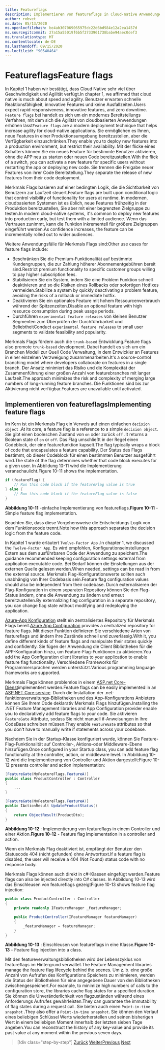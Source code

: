 ```yaml
---
title: Featureflags
description: Implementieren von featureflags in Cloud-native Anwendungen mit Azure-app config
author: robvet
ms.date: 05/13/2020
ms.openlocfilehash: be4ab307069065975dc22d6bd984e12a2ea1457d
ms.sourcegitcommit: 27a15a55019f6b5f2733961738babe94aec0def3
ms.translationtype: MT
ms.contentlocale: de-DE
ms.lasthandoff: 09/15/2020
ms.locfileid: "90540464"
---
```

# <a name="feature-flags"></a><span data-ttu-id="9ef1f-103">Featureflags</span><span class="sxs-lookup"><span data-stu-id="9ef1f-103">Feature flags</span></span>

<span data-ttu-id="9ef1f-104">In Kapitel 1 haben wir bestätigt, dass Cloud Native sehr viel über Geschwindigkeit und Agilität verfügt.</span><span class="sxs-lookup"><span data-stu-id="9ef1f-104">In chapter 1, we affirmed that cloud native is much about speed and agility.</span></span> <span data-ttu-id="9ef1f-105">Benutzer erwarten schnelle Reaktionsfähigkeit, innovative Features und keine Ausfallzeiten.</span><span class="sxs-lookup"><span data-stu-id="9ef1f-105">Users expect rapid responsiveness, innovative features, and zero downtime.</span></span> <span data-ttu-id="9ef1f-106">`Feature flags` bei handelt es sich um ein modernes Bereitstellungs Verfahren, mit dem sich die Agilität von cloudbasierten Anwendungen erhöhen lässt</span><span class="sxs-lookup"><span data-stu-id="9ef1f-106">`Feature flags` are a modern deployment technique that helps increase agility for cloud-native applications.</span></span> <span data-ttu-id="9ef1f-107">Sie ermöglichen es Ihnen, neue Features in einer Produktionsumgebung bereitzustellen, aber die Verfügbarkeit einzuschränken.</span><span class="sxs-lookup"><span data-stu-id="9ef1f-107">They enable you to deploy new features into a production environment, but restrict their availability.</span></span> <span data-ttu-id="9ef1f-108">Mit der flicke eines Schalters können Sie ein neues Feature für bestimmte Benutzer aktivieren, ohne die APP neu zu starten oder neuen Code bereitzustellen.</span><span class="sxs-lookup"><span data-stu-id="9ef1f-108">With the flick of a switch, you can activate a new feature for specific users without restarting the app or deploying new code.</span></span> <span data-ttu-id="9ef1f-109">Sie trennen die Freigabe neuer Features von ihrer Code Bereitstellung.</span><span class="sxs-lookup"><span data-stu-id="9ef1f-109">They separate the release of new features from their code deployment.</span></span>

<span data-ttu-id="9ef1f-110">Merkmals Flags basieren auf einer bedingten Logik, die die Sichtbarkeit von Benutzern zur Laufzeit steuert.</span><span class="sxs-lookup"><span data-stu-id="9ef1f-110">Feature flags are built upon conditional logic that control visibility of functionality for users at runtime.</span></span> <span data-ttu-id="9ef1f-111">In modernen, cloudbasierten Systemen ist es üblich, neue Features frühzeitig in der Produktion bereitzustellen, Sie aber mit einer begrenzten Zielgruppe zu testen.</span><span class="sxs-lookup"><span data-stu-id="9ef1f-111">In modern cloud-native systems, it's common to deploy new features into production early, but test them with a limited audience.</span></span> <span data-ttu-id="9ef1f-112">Wenn das Vertrauen zunimmt, kann die Funktion inkrementell für größere Zielgruppen eingeführt werden.</span><span class="sxs-lookup"><span data-stu-id="9ef1f-112">As confidence increases, the feature can be incrementally rolled out to wider audiences.</span></span>

<span data-ttu-id="9ef1f-113">Weitere Anwendungsfälle für Merkmals Flags sind:</span><span class="sxs-lookup"><span data-stu-id="9ef1f-113">Other use cases for feature flags include:</span></span>

- <span data-ttu-id="9ef1f-114">Beschränken Sie die Premium-Funktionalität auf bestimmte Kundengruppen, die zur Zahlung höherer Abonnementgebühren bereit sind.</span><span class="sxs-lookup"><span data-stu-id="9ef1f-114">Restrict premium functionality to specific customer groups willing to pay higher subscription fees.</span></span>
- <span data-ttu-id="9ef1f-115">Stabilisieren Sie ein System, indem Sie eine Problem Funktion schnell deaktivieren und so die Risiken eines Rollbacks oder sofortigen Hotfixes vermeiden.</span><span class="sxs-lookup"><span data-stu-id="9ef1f-115">Stabilize a system by quickly deactivating a problem feature, avoiding the risks of a rollback or immediate hotfix.</span></span>
- <span data-ttu-id="9ef1f-116">Deaktivieren Sie ein optionales Feature mit hohem Ressourcenverbrauch während der Spitzenzeiten.</span><span class="sxs-lookup"><span data-stu-id="9ef1f-116">Disable an optional feature with high resource consumption during peak usage periods.</span></span>
- <span data-ttu-id="9ef1f-117">Durchführen `experimental feature releases` von kleinen Benutzer Segmenten zum Überprüfen der Durchführbarkeit und Beliebtheit</span><span class="sxs-lookup"><span data-stu-id="9ef1f-117">Conduct `experimental feature releases` to small user segments to validate feasibility and popularity.</span></span>

<span data-ttu-id="9ef1f-118">Merkmals Flags fördern auch die `trunk-based` Entwicklung.</span><span class="sxs-lookup"><span data-stu-id="9ef1f-118">Feature flags also promote `trunk-based` development.</span></span> <span data-ttu-id="9ef1f-119">Dabei handelt es sich um ein Branchen Modell zur Quell Code Verwaltung, in dem Entwickler an Features in einer einzelnen Verzweigung zusammenarbeiten.</span><span class="sxs-lookup"><span data-stu-id="9ef1f-119">It's a source-control branching model where developers collaborate on features in a single branch.</span></span> <span data-ttu-id="9ef1f-120">Der Ansatz minimiert das Risiko und die Komplexität der Zusammenführung einer großen Anzahl von featurebranches mit langer Laufzeit.</span><span class="sxs-lookup"><span data-stu-id="9ef1f-120">The approach minimizes the risk and complexity of merging large numbers of long-running feature branches.</span></span> <span data-ttu-id="9ef1f-121">Die Funktionen sind bis zur Aktivierung nicht verfügbar.</span><span class="sxs-lookup"><span data-stu-id="9ef1f-121">Features are unavailable until activated.</span></span>

## <a name="implementing-feature-flags"></a><span data-ttu-id="9ef1f-122">Implementieren von featureflags</span><span class="sxs-lookup"><span data-stu-id="9ef1f-122">Implementing feature flags</span></span>

<span data-ttu-id="9ef1f-123">Im Kern ist ein Merkmals Flag ein Verweis auf einen einfachen `decision object` .</span><span class="sxs-lookup"><span data-stu-id="9ef1f-123">At its core, a feature flag is a reference to a simple `decision object`.</span></span> <span data-ttu-id="9ef1f-124">Sie gibt einen booleschen Zustand von `on` oder zurück `off` .</span><span class="sxs-lookup"><span data-stu-id="9ef1f-124">It returns a Boolean state of `on` or `off`.</span></span> <span data-ttu-id="9ef1f-125">Das Flag umschließt in der Regel einen Codeblock, der eine featurefunktion kapselt.</span><span class="sxs-lookup"><span data-stu-id="9ef1f-125">The flag typically wraps a block of code that encapsulates a feature capability.</span></span> <span data-ttu-id="9ef1f-126">Der Status des Flags bestimmt, ob dieser Codeblock für einen bestimmten Benutzer ausgeführt wird.</span><span class="sxs-lookup"><span data-stu-id="9ef1f-126">The state of the flag determines whether that code block executes for a given user.</span></span> <span data-ttu-id="9ef1f-127">In Abbildung 10-11 wird die Implementierung veranschaulicht.</span><span class="sxs-lookup"><span data-stu-id="9ef1f-127">Figure 10-11 shows the implementation.</span></span>

```csharp
if (featureFlag) {
    // Run this code block if the featureFlag value is true
} else {
    // Run this code block if the featureFlag value is false
}
```

<span data-ttu-id="9ef1f-128">**Abbildung 10-11** -einfache Implementierung von featureflags.</span><span class="sxs-lookup"><span data-stu-id="9ef1f-128">**Figure 10-11** - Simple feature flag implementation.</span></span>

<span data-ttu-id="9ef1f-129">Beachten Sie, dass diese Vorgehensweise die Entscheidungs Logik von dem Funktionscode trennt.</span><span class="sxs-lookup"><span data-stu-id="9ef1f-129">Note how this approach separates the decision logic from the feature code.</span></span>

<span data-ttu-id="9ef1f-130">In Kapitel 1 wurde erläutert `Twelve-Factor App` .</span><span class="sxs-lookup"><span data-stu-id="9ef1f-130">In chapter 1, we discussed the `Twelve-Factor App`.</span></span> <span data-ttu-id="9ef1f-131">Es wird empfohlen, Konfigurationseinstellungen Extern aus dem ausführbaren Code der Anwendung zu speichern.</span><span class="sxs-lookup"><span data-stu-id="9ef1f-131">The guidance recommended keeping configuration settings external from application executable code.</span></span> <span data-ttu-id="9ef1f-132">Bei Bedarf können die Einstellungen aus der externen Quelle gelesen werden.</span><span class="sxs-lookup"><span data-stu-id="9ef1f-132">When needed, settings can be read in from the external source.</span></span> <span data-ttu-id="9ef1f-133">Merkmals Flag-Konfigurationswerte sollten auch unabhängig von Ihrer Codebasis sein.</span><span class="sxs-lookup"><span data-stu-id="9ef1f-133">Feature flag configuration values should also be independent from their codebase.</span></span> <span data-ttu-id="9ef1f-134">Durch externalisieren der Flag-Konfiguration in einem separaten Repository können Sie den Flag-Status ändern, ohne die Anwendung zu ändern und erneut bereitzustellen.</span><span class="sxs-lookup"><span data-stu-id="9ef1f-134">By externalizing flag configuration in a separate repository, you can change flag state without modifying and redeploying the application.</span></span>

<span data-ttu-id="9ef1f-135">[Azure-App Konfiguration](https://docs.microsoft.com/azure/azure-app-configuration/overview) stellt ein zentralisiertes Repository für Merkmals Flags bereit.</span><span class="sxs-lookup"><span data-stu-id="9ef1f-135">[Azure App Configuration](https://docs.microsoft.com/azure/azure-app-configuration/overview) provides a centralized repository for feature flags.</span></span> <span data-ttu-id="9ef1f-136">Mit dieser Funktion definieren Sie verschiedene Arten von featureflags und ändern ihre Zustände schnell und zuverlässig.</span><span class="sxs-lookup"><span data-stu-id="9ef1f-136">With it, you define different kinds of feature flags and manipulate their states quickly and confidently.</span></span> <span data-ttu-id="9ef1f-137">Sie fügen der Anwendung die Client Bibliotheken für die APP-Konfiguration hinzu, um Feature-Flag-Funktionen zu aktivieren.</span><span class="sxs-lookup"><span data-stu-id="9ef1f-137">You add the App Configuration client libraries to your application to enable feature flag functionality.</span></span> <span data-ttu-id="9ef1f-138">Verschiedene Frameworks für Programmiersprachen werden unterstützt.</span><span class="sxs-lookup"><span data-stu-id="9ef1f-138">Various programming language frameworks are supported.</span></span>

<span data-ttu-id="9ef1f-139">Merkmals Flags können problemlos in einem [ASP.net Core-Dienst](https://docs.microsoft.com/azure/azure-app-configuration/use-feature-flags-dotnet-core)implementiert werden.</span><span class="sxs-lookup"><span data-stu-id="9ef1f-139">Feature flags can be easily implemented in an [ASP.NET Core service](https://docs.microsoft.com/azure/azure-app-configuration/use-feature-flags-dotnet-core).</span></span> <span data-ttu-id="9ef1f-140">Durch die Installation der .net-funktionsverwaltungs-Bibliotheken und des App-Konfigurations Anbieters können Sie Ihrem Code deklarativ Merkmals Flags hinzufügen.</span><span class="sxs-lookup"><span data-stu-id="9ef1f-140">Installing the .NET Feature Management libraries and App Configuration provider enable you to declaratively add feature flags to your code.</span></span> <span data-ttu-id="9ef1f-141">Sie aktivieren `FeatureGate` Attribute, sodass Sie nicht manuell if-Anweisungen in Ihre CodeBase schreiben müssen.</span><span class="sxs-lookup"><span data-stu-id="9ef1f-141">They enable `FeatureGate` attributes so that you don't have to manually write if statements across your codebase.</span></span>

<span data-ttu-id="9ef1f-142">Nachdem Sie in der Startup-Klasse konfiguriert wurde, können Sie Feature-Flag-Funktionalität auf Controller-, Aktions-oder Middleware-Ebene hinzufügen.</span><span class="sxs-lookup"><span data-stu-id="9ef1f-142">Once configured in your Startup class, you can add feature flag functionality at the controller, action, or middleware level.</span></span> <span data-ttu-id="9ef1f-143">In Abbildung 10-12 wird die Implementierung von Controller und Aktion dargestellt:</span><span class="sxs-lookup"><span data-stu-id="9ef1f-143">Figure 10-12 presents controller and action implementation:</span></span>

```csharp
[FeatureGate(MyFeatureFlags.FeatureA)]
public class ProductController : Controller
{
    ...
}
```

```csharp
[FeatureGate(MyFeatureFlags.FeatureA)]
public IActionResult UpdateProductStatus()
{
    return ObjectResult(ProductDto);
}
```

<span data-ttu-id="9ef1f-144">**Abbildung 10-12** : Implementierung von featureflags in einem Controller und einer Aktion.</span><span class="sxs-lookup"><span data-stu-id="9ef1f-144">**Figure 10-12** - Feature flag implementation in a controller and action.</span></span>

<span data-ttu-id="9ef1f-145">Wenn ein Merkmals Flag deaktiviert ist, empfängt der Benutzer den Statuscode 404 (nicht gefunden) ohne Antworttext.</span><span class="sxs-lookup"><span data-stu-id="9ef1f-145">If a feature flag is disabled, the user will receive a 404 (Not Found) status code with no response body.</span></span>

<span data-ttu-id="9ef1f-146">Merkmals Flags können auch direkt in c#-Klassen eingefügt werden.</span><span class="sxs-lookup"><span data-stu-id="9ef1f-146">Feature flags can also be injected directly into C# classes.</span></span> <span data-ttu-id="9ef1f-147">In Abbildung 10-13 wird das Einschleusen von featureflags gezeigt</span><span class="sxs-lookup"><span data-stu-id="9ef1f-147">Figure 10-13 shows feature flag injection:</span></span>

```csharp
public class ProductController : Controller
{
    private readonly IFeatureManager _featureManager;

    public ProductController(IFeatureManager featureManager)
    {
        _featureManager = featureManager;
    }
}
```

<span data-ttu-id="9ef1f-148">**Abbildung 10-13** : Einschleusen von featureflags in eine Klasse.</span><span class="sxs-lookup"><span data-stu-id="9ef1f-148">**Figure 10-13** - Feature flag injection into a class.</span></span>

<span data-ttu-id="9ef1f-149">Mit den featureverwaltungsbibliotheken wird der Lebenszyklus von featureflags im Hintergrund verwaltet.</span><span class="sxs-lookup"><span data-stu-id="9ef1f-149">The Feature Management libraries manage the feature flag lifecycle behind the scenes.</span></span> <span data-ttu-id="9ef1f-150">Um z. b. eine große Anzahl von Aufrufen des Konfigurations Speichers zu minimieren, werden die Status der Bibliotheken für eine angegebene Dauer von den Bibliotheken zwischengespeichert.</span><span class="sxs-lookup"><span data-stu-id="9ef1f-150">For example, to minimize high numbers of calls to the configuration store, the libraries cache flag states for a specified duration.</span></span> <span data-ttu-id="9ef1f-151">Sie können die Unveränderlichkeit von flagzuständen während eines Anforderungs Aufrufes gewährleisten.</span><span class="sxs-lookup"><span data-stu-id="9ef1f-151">They can guarantee the immutability of flag states during a request call.</span></span> <span data-ttu-id="9ef1f-152">Sie bieten auch einen `Point-in-time snapshot` .</span><span class="sxs-lookup"><span data-stu-id="9ef1f-152">They also offer a `Point-in-time snapshot`.</span></span> <span data-ttu-id="9ef1f-153">Sie können den Verlauf eines beliebigen Schlüssel Werts wiederherstellen und seinen bisherigen Wert in einem beliebigen Moment innerhalb der letzten sieben Tage angeben.</span><span class="sxs-lookup"><span data-stu-id="9ef1f-153">You can reconstruct the history of any key-value and provide its past value at any moment within the previous seven days.</span></span>

>[!div class="step-by-step"]
><span data-ttu-id="9ef1f-154">[Zurück](devops.md)
>[Weiter](infrastructure-as-code.md)</span><span class="sxs-lookup"><span data-stu-id="9ef1f-154">[Previous](devops.md)
[Next](infrastructure-as-code.md)</span></span>
